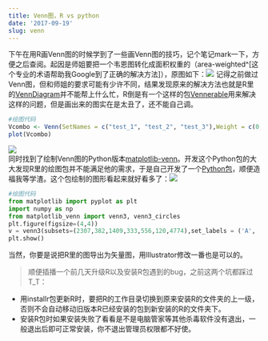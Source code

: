 ```yaml
---
title: Venn图，R vs python
date: '2017-09-19'
slug: venn
---
```

下午在用R画Venn图的时候学到了一些画Venn图的技巧，记个笔记mark一下，方便之后查阅。起因是师姐要把一个韦恩图转化成面积权重的（area-weighted^[这个专业的术语帮助我Google到了正确的解决方法]），原图如下：![](/images/2017-9-19-venn-1.png)
记得之前做过Venn图，但和师姐的要求可能有少许不同，结果发现原来的解决方法也就是R里的[VennDiagram](https://cran.r-project.org/web/packages/VennDiagram/index.html)并不能帮上什么忙，R倒是有一个这样的包[Vennerable](https://github.com/js229/Vennerable)用来解决这样的问题，但是画出来的图实在是太丑了，还不能自己调。
```r
#绘图代码
Vcombo <- Venn(SetNames = c("test_1", "test_2", "test_3"),Weight = c(0, 2037,382,1409,333,556,120,4774))
plot(Vcombo)
```
![](/images/2017-9-19-venn-2.png)</br>同时找到了绘制Venn图的Python版本[matplotlib-venn](https://pypi.python.org/pypi/matplotlib-venn)。开发这个Python包的大大发现R里的绘图包并不能满足他的需求，于是自己开发了一个[Python包](http://fouryears.eu/2012/10/13/venn-diagrams-in-python/)，顺便造福我等学渣。这个包绘制的图形看起来就好看多了：![](/images/2017-9-19-venn-3.png)
```Python
#绘图代码
from matplotlib import pyplot as plt
import numpy as np
from matplotlib_venn import venn3, venn3_circles
plt.figure(figsize=(4,4))
v = venn3(subsets=(2307,382,1409,333,556,120,4774),set_labels = ('A', 'B', 'C'))
plt.show()
```
当然，你要是说把R里的图导出为矢量图，用Illustrator修改一番也是可以的。

>顺便插播一个前几天升级R以及安装R包遇到的bug，之前这两个坑都踩过T_T：

* 用installr包更新R时，要把R的工作目录切换到原来安装R的文件夹的上一级，否则不会自动移动旧版本R已经安装的包到新安装的R的文件夹下。
* 安装R包时如果安装失败了看看是不是电脑管家等其他杀毒软件没有退出，一般退出后即可正常安装，你不退出管理员权限都不好使。
